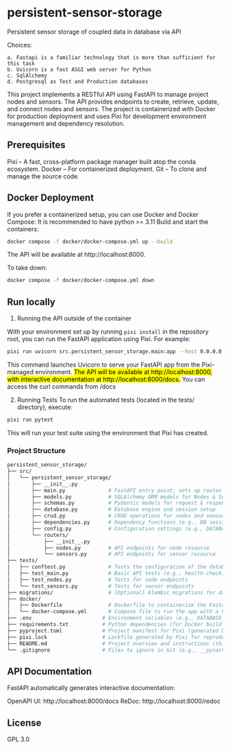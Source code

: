 # persistent-sensor-storage
Persistent sensor storage of coupled data in database via API

Choices:

    a. Fastapi is a familiar technology that is more than sufficient for this task
    b. Uvicorn is a fast ASGI web server for Python
    c. SqlAlchemy
    d. Postgresql as Test and Production databases

This project implements a RESTful API using FastAPI to manage project nodes and sensors. The API provides endpoints to create, retrieve, update, and connect nodes and sensors. The project is containerized with Docker for production deployment and uses Pixi for development environment management and dependency resolution.



## Prerequisites
Pixi – A fast, cross-platform package manager built atop the conda ecosystem.
Docker – For containerized deployment.
Git – To clone and manage the source code.

## Docker Deployment
If you prefer a containerized setup, you can use Docker and Docker Compose:
It is recommended to have python >= 3.11 
Build and start the containers:

```bash
docker compose -f docker/docker-compose.yml up --build
```
The API will be available at http://localhost:8000.

To take down:
```bash
docker compose -f docker/docker-compose.yml down
```

## Run locally
1. Running the API outside of the container

With your environment set up by running `pixi install` in the repository root, you can run the FastAPI application using Pixi. For example:

```bash
pixi run uvicorn src.persistent_sensor_storage.main:app --host 0.0.0.0 --port 8000
```
This command launches Uvicorn to serve your FastAPI app from the Pixi-managed environment. <mark> The API will be available at http://localhost:8000, with interactive documentation at http://localhost:8000/docs.</mark> You can access the curl commands from /docs

2. Running Tests
To run the automated tests (located in the tests/ directory), execute:

```bash
pixi run pytest
```
This will run your test suite using the environment that Pixi has created.


### Project Structure
```bash
persistent_sensor_storage/
├── src/
│   └── persistent_sensor_storage/
│       ├── __init__.py
│       ├── main.py              # FastAPI entry point; sets up routes and creates tables
│       ├── models.py            # SQLAlchemy ORM models for Nodes & Sensors
│       ├── schemas.py           # Pydantic models for request & response validation
│       ├── database.py          # Database engine and session setup
│       ├── crud.py              # CRUD operations for nodes and sensors
│       ├── dependencies.py      # Dependency functions (e.g., DB session)
│       ├── config.py            # Configuration settings (e.g., DATABASE_URL)
│       └── routers/
│           ├── __init__.py
│           ├── nodes.py         # API endpoints for node resource
│           └── sensors.py       # API endpoints for sensor resource
├── tests/
|   ├── conftest.py              # Tests the configuration of the database
│   ├── test_main.py             # Basic API tests (e.g., health check)
│   ├── test_nodes.py            # Tests for node endpoints
│   └── test_sensors.py          # Tests for sensor endpoints
├── migrations/                  # (Optional) Alembic migrations for database schema changes
├── docker/
│   ├── Dockerfile               # Dockerfile to containerize the FastAPI app
│   └── docker-compose.yml       # Compose file to run the app with a PostgreSQL container
├── .env                       # Environment variables (e.g., DATABASE_URL)
├── requirements.txt           # Python dependencies (for Docker build and manual setup)
├── pyproject.toml             # Project manifest for Pixi (generated by `pixi init`)
├── pixi.lock                  # Lockfile generated by Pixi for reproducible environments
├── README.md                  # Project overview and instructions (this file)
└── .gitignore                 # Files to ignore in Git (e.g., __pycache__, .env, pixi.lock)
```
## API Documentation
FastAPI automatically generates interactive documentation:

OpenAPI UI: http://localhost:8000/docs
ReDoc: http://localhost:8000/redoc


## License
GPL 3.0
